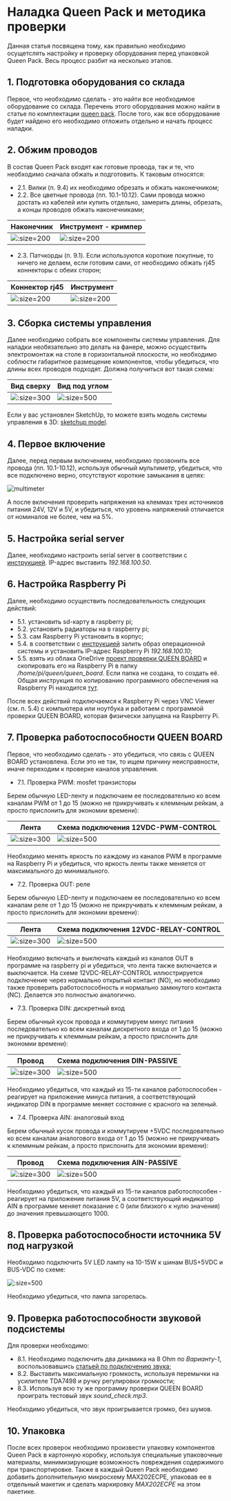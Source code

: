 # Наладка Queen Pack и методика проверки


Данная статья посвящена тому, как правильно необходимо осущетслять настройку и проверку оборудования перед упаковкой Queen Pack. Весь процесс разбит на несколько этапов.  


## 1. Подготовка оборудования со склада

Первое, что необходимо сделать - это найти все необходимое оборудование со склада. Перечень этого оборудования можно найти в статье по комплектации [queen pack](queen_pack). После того, как все оборудование будет найдено его необходимо отложить отдельно и начать процесс наладки.  


## 2. Обжим проводов

В состав Queen Pack входят как готовые провода, так и те, что необходимо сначала обжать и подготовить. К таковым относятся:  
- 2.1. Вилки (п. 9.4) их необходимо обрезать и обжать наконечником;  
- 2.2. Все цветные провода (пп. 10.1-10.12). Сами провода можно достать из кабелей или купить отдельно, замерить длины, обрезать, а концы проводов обжать наконечниками;

| Наконечник                                      | Инструмент - кримпер                          |
|-------------------------------------------------|-----------------------------------------------|
| ![](../assets/photo/cable_end.jpg ':size=200')  | ![](../assets/photo/crimper.jpg ':size=200')  |

- 2.3. Патчкорды (п. 9.1). Если используются короткие покупные, то ничего не делаем, если готовим сами, от необходимо обжать rj45 коннекторы с обеих сторон;

| Коннектор rj45                            | Инструмент                                    |
|-------------------------------------------|-----------------------------------------------|
| ![](../assets/photo/rj45.jpg ':size=200') | ![](../assets/photo/rj45tool.jpg ':size=200') |


## 3. Сборка системы управления

Далее необходимо собрать все компоненты системы управления. Для наладки необязательно это делать на фанере, можно осуществить электромонтаж на столе в горизонтальной плоскости, но необходимо соблюсти габаритное размещение компонентов, чтобы убедиться, что длины всех проводов подходят. Должна получиться вот такая схема:  

| Вид сверху                                            | Вид под углом                                           |
|-------------------------------------------------------|---------------------------------------------------------|
| ![](../assets/layout/QUEEN-VIEW-FROM-ABOVE2.png ':size=300') | ![](../assets/layout/QUEEN-3D-VIEW2.png ':size=500')   |

Если у вас установлен SketchUp, то можете взять модель системы управления в 3D: [sketchup model](https://1drv.ms/u/s!Am_hkdn5bouS1G9334yBP5ogC4-f).

## 4. Первое включение

Далее, перед первым включением, необходимо прозвонить все провода (пп. 10.1-10.12), используя обычный мультиметр, убедиться, что все подключено верно, отсутствуют короткие замыкания в цепях:  

![multimeter](../assets/photo/multimeter_1.jpg ':size=100')

А после включения проверить напряжения на клеммах трех источников питания 24V, 12V и 5V, и убедиться, что уровень напряжений отличается от номиналов не более, чем на 5%.  

## 5. Настройка serial server

Далее, необходимо настроить serial server в соответствии с [инструкцией](hw_setup_usr_tcp232_410s). IP-адрес выставить _192.168.100.50_.

## 6. Настройка Raspberry Pi

Далее, необходимо осуществить последовательность следующих действий:  

- 5.1. установить sd-карту в raspberry pi;  
- 5.2. установить радиаторы на в raspberry pi;  
- 5.3. сам Raspberry Pi установить в корпус;
- 5.4. в соответствии с [инструкцией](rpi_image_upload) залить образ операционной системы и установить IP-адрес Raspberry Pi _192.168.100.10_;  
- 5.5. взять из облака OneDrive [проект проверки QUEEN BOARD](https://1drv.ms/f/s!Am_hkdn5bouSgRRfeMmSvNRvym_y) и скопировать его на Raspberry Pi в папку _/home/pi/queen/queen\_board_. Если папка не создана, то создать её. Общая инструкция по копированию программного обеспечения на Raspberry Pi находится [тут](rpi_soft_install).  

После всех действий подключаемся к Raspberry Pi через VNC Viewer (см. п. 5.4) с компьютера или ноутбука и работаем с программой проверки QUEEN BOARD, которая физически запущена на Raspberry Pi.  

## 7. Проверка работоспособности QUEEN BOARD

Первое, что необходимо сделать - это убедиться, что связь с QUEEN BOARD установлена. Если это не так, то ищем причину неисправности, иначе переходим к проверке каналов управления.

- 7.1. Проверка PWM: mosfet транзисторы

Берем обычную LED-ленту и подключаем ее последовательно ко всем каналам PWM от 1 до 15 (можно не прикручивать к клеммным рейкам, а просто прислонить для экономии времени):  

| Лента                                                  | Схема подключения 12VDC-PWM-CONTROL                     |
|--------------------------------------------------------|---------------------------------------------------------|
| ![](../assets/photo/white_led_strip-1.jpg ':size=300') | ![](../assets/layout/12VDC-PWM-CONTROL2.png ':size=500') |

Необходимо менять яркость по каждому из каналов PWM в программе на Raspberry Pi и убедиться, что яркость ленты также меняется от максимального до минимального.  

- 7.2. Проверка OUT: реле

Берем обычную LED-ленту и подключаем ее последовательно ко всем каналам реле от 1 до 15 (можно не прикручивать к клеммным рейкам, а просто прислонить для экономии времени):  

| Лента                                                  | Схема подключения 12VDC-RELAY-CONTROL                     |
|--------------------------------------------------------|-----------------------------------------------------------|
| ![](../assets/photo/white_led_strip-1.jpg ':size=300') | ![](../assets/layout/12VDC-RELAY-CONTROL2.png ':size=500') |

Необходимо включать и выключать каждый из каналов OUT в программе на raspberry pi и убедиться, что лента также включается и выключается. На схеме 12VDC-RELAY-CONTROL иллюстрируется подключение через нормально открытый контакт (NO), но необходимо также проверить работоспособность и нормально замкнутого контакта (NC). Делается это полностью аналогично.  


- 7.3. Проверка DIN: дискретный вход

Берем обычный кусок провода и коммутируем минус питания последовательно ко всем каналам дискретного входа от 1 до 15 (можно не прикручивать к клеммным рейкам, а просто прислонить для экономии времени):  

| Провод                                             | Схема подключения DIN-PASSIVE                     |
|----------------------------------------------------|---------------------------------------------------|
| ![](../assets/photo/colorwires_mm.jpg ':size=300') | ![](../assets/layout/DIN-ADIN-PASSIVE2.png ':size=500') |

Необходимо убедиться, что каждый из 15-ти каналов работоспособен - реагирует на приложение минуса питания, а соответствующий индикатор DIN в программе меняет состояние с красного на зеленый.  

- 7.4. Проверка AIN: аналоговый вход

Берем обычный кусок провода и коммутируем +5VDC последовательно ко всем каналам аналогового входа от 1 до 15 (можно не прикручивать к клеммным рейкам, а просто прислонить для экономии времени):  

| Провод                                             | Схема подключения AIN-PASSIVE                     |
|----------------------------------------------------|---------------------------------------------------|
| ![](../assets/photo/colorwires_mm.jpg ':size=300') | ![](../assets/layout/DIN-ADIN-PASSIVE2.png ':size=500') |

Необходимо убедиться, что каждый из 15-ти каналов работоспособен - реагирует на приложение питания 5V, а соответствующий индикатор AIN в программе меняет показание с 0 (или близкого к нулю значения) до значения превышающего 1000.

## 8. Проверка работоспособности источника 5V под нагрузкой

Необходимо подключить 5V LED лампу на 10-15W к шинам BUS+5VDC и BUS-VDC по схеме:  

![](../assets/layout/5VDC-POWER-SUPPLY2.png ':size=500')

Необходимо убедиться, что лампа загорелась. 

## 9. Проверка работоспособности звуковой подсистемы

Для проверки необходимо:

- 8.1. Необходимо подключить два динамика на 8 Ohm по _Варианту-1_, воспользовавшись [статьей по подключению звука](hw_plug_sound);  
- 8.2. Выставить максимальную громкость, используя перемычки на усилителе TDA7498 и ручку регулировки громкости;  
- 8.3. Используя всю ту же программу проверки QUEEN BOARD проиграть тестовый звук _sound\_check.mp3_.  

Необходимо убедиться, что звук проигрывается громко, без шумов.

## 10. Упаковка

После всех проверок необходимо произвести упаковку компонентов Queen Pack в картонную коробку, используя специальные упаковочные материалы, минимизирующие возможность повреждения содержимого при транспортировке. Также в каждый Queen Pack необходимо добавить дополнительную микросхему MAX202ECPE, упаковав ее в отдельный макетик и сделать маркировку _MAX202ECPE_ на этом пакетике.  






